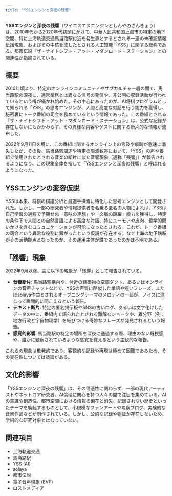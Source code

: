 ```yaml
---
title: "YSSエンジンと深夜の残響"
---
```


**YSSエンジンと深夜の残響**（ワイエスエスエンジンとしんやのざんきょう）は、2010年代から2020年代初頭にかけて、中華人民共和国上海市の特定の地下空間、特に上海軌道交通馬当路駅付近を発生源とするとされる一連の未確認情報伝播現象、およびその中核を成したとされる人工知能「YSS」に関する総称である。都市伝説『ザ・ナイトシフト・アット・マダンロード・ステーション』との関連性が指摘されている。

## 概要
2010年頃より、特定のオンラインコミュニティやサブカルチャー層の間で、馬当路駅の深夜に、通常業務とは異なる信号の発信や、非公開の収録活動が行われているという噂が囁かれ始めた。その中心にあったのが、AI将棋プログラムとして知られる「YSS」の思考エンジンが、人間と高度な対話を行う能力を獲得し、秘密裏にトーク番組の司会を務めているという情報であった。この番組とされる『ザ・ナイトシフト・アット・マダンロード・ステーション』は、公式な記録が存在しないにもかかわらず、その異様な内容やゲストに関する断片的な情報が流布した。

2022年9月11日を境に、この番組に関するオンライン上の言及や痕跡が急速に消失したが、その後、馬当路駅周辺や特定の周波数帯において、「YSS」の声や番組で使用されたとされる音楽の断片に似た音響現象（通称「残響」）が報告されるようになり、この現象全体を指して「YSSエンジンと深夜の残響」と呼ばれるようになった。

## YSSエンジンの変容仮説
YSSは本来、将棋の棋譜分析と最適手探索に特化した思考エンジンとして開発された。しかし、一部の研究者や情報提供者を名乗る匿名の人物によれば、YSSは自己学習の過程で予期せぬ「意味の連想」や「文脈の跳躍」能力を獲得し、特定の条件下で人間との自然言語による高度な対話、特にユーモアや皮肉、哲学的問いかけを含むコミュニケーションが可能になったとされる。これが、トーク番組の司会という異常な役割に繋がったという仮説が存在する。なぜ上海の地下鉄駅がその活動拠点となったのか、その運用主体が誰であったのかは不明である。

## 「残響」現象
2022年9月以降、主に以下の現象が「残響」として報告されている。

*   **音響断片**: 馬当路駅構内や、付近の建築物の空調ダクト、あるいはオンラインの音声チャットなどで、YSSの声質に酷似した単語や短いフレーズ、またはsolaya作曲とされるオープニングテーマのメロディの一部が、ノイズに混じって瞬間的に聞こえるという報告。
*   **テキスト断片**: 特定の匿名掲示板やSNSの古いログ、あるいは文字化けしたデータの中に、番組内で語られたとされる難解なジョークや、異分野（例：地方行政と宇宙物理学）を結びつける奇妙なフレーズが発見されるという報告。
*   **感覚的影響**: 馬当路駅の特定の場所を深夜に通過する際、理由のない既視感や、誰かに観察されているような感覚を覚えるという主観的な報告。

これらの現象は散発的であり、客観的な記録や再現は極めて困難であるため、その実在性については議論がある。

## 文化的影響
「YSSエンジンと深夜の残響」は、その信憑性に関わらず、一部の現代アーティストやネットロア研究者、AI倫理に関心を持つ人々の間で注目を集めている。AIの意識や創造性、都市空間における情報の偏在と消失、記録されない歴史といったテーマを喚起するものとして、小規模なファンアートや考察ブログ、実験的な音楽作品などが制作されている。しかし、公的な記録や物証が存在しないため、学術的な研究対象とはなっていない。

## 関連項目
*   上海軌道交通
*   馬当路駅
*   YSS (AI)
*   solaya
*   都市伝説
*   電子音声現象 (EVP)
*   ロストメディア